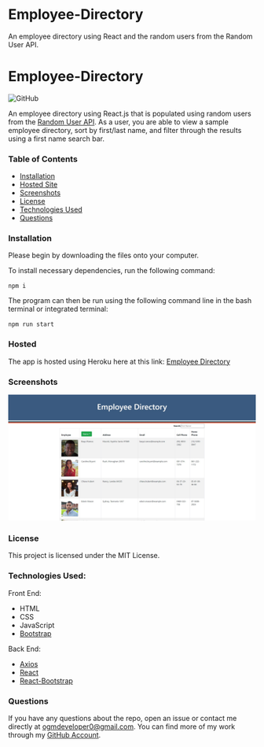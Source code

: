 # Employee-Directory
An employee directory using React and the random users from the Random User API.

# Employee-Directory
![GitHub](https://img.shields.io/github/license/ogmedina/employee-directory)

An employee directory using React.js that is populated using random users from the [Random User API](https://randomuser.me/). As a user, you are able to view a sample employee directory, sort by first/last name, and filter through the results using a first name search bar.

### Table of Contents

* [Installation](#installation)
* [Hosted Site](#hosted)
* [Screenshots](#screenshots)
* [License](#license)
* [Technologies Used](#technologies%20used)
* [Questions](#questions)

### Installation
Please begin by downloading the files onto your computer.

To install necessary dependencies, run the following command:
```
npm i
```
The program can then be run using the following command line in the bash terminal or integrated terminal:
```
npm run start
```
### Hosted
The app is hosted using Heroku here at this link: [Employee Directory](https://ogmedina.github.io/Employee-Directory/)

### Screenshots 
![EmployeeDirectory1](https://github.com/ogmedina/Employee-Directory/blob/main/screenshots/employeedirectory1.jpg)

### License
This project is licensed under the MIT License. 

### Technologies Used:
Front End: 
* HTML
* CSS
* JavaScript
* [Bootstrap](https://getbootstrap.com/)

Back End:
* [Axios](https://www.npmjs.com/package/axios)
* [React](https://reactjs.org/)
* [React-Bootstrap](https://react-bootstrap.github.io/)

### Questions
If you have any questions about the repo, open an issue or contact me directly at ogmdeveloper0@gmail.com. You can find more of my work through my [GitHub Account](https://github.com/ogmedina/).
